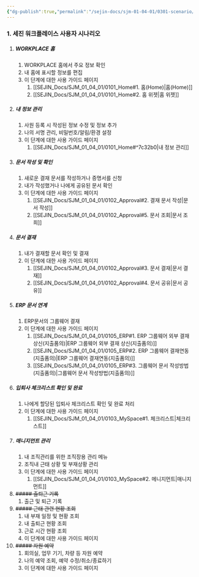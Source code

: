 ```yaml
---
{"dg-publish":true,"permalink":"/sejin-docs/sjm-01-04-01/0301-scenario/","title":"3.1 사용자 시나리오","tags":["workplace","그룹웨어"],"noteIcon":"","created":"2025-04-10T08:14:48.024+09:00","updated":"2025-04-10T14:35:27.339+09:00"}
---
```


### 1. 세진 워크플레이스 사용자 시나리오

1. ##### WORKPLACE 홈
	1. WORKPLACE 홈에서 주요 정보 확인
	2. 내 홈에 표시할 정보를 편집
	3. 이 단계에 대한 사용 가이드 페이지
		1. [[SEJIN_Docs/SJM_01_04_01/0101_Home#1. 홈(Home)\|홈(Home)]]
		2. [[SEJIN_Docs/SJM_01_04_01/0101_Home#2. 홈 위젯\|홈 위젯]]
2. ##### 내 정보 관리
	1. 사원 등록 시 작성된 정보 수정 및 정보 추가
	2. 나의 서명 관리, 비밀번호/알림/환경 설정
	3. 이 단계에 대한 사용 가이드 페이지
		1. [[SEJIN_Docs/SJM_01_04_01/0101_Home#^7c32b0\|내 정보 관리]]
3. ##### 문서 작성 및 확인
	1. 새로운 결재 문서를 작성하거나 증명서를 신청
	2. 내가 작성했거나 나에게 공유된 문서 확인
	3. 이 단계에 대한 사용 가이드 페이지
		1. [[SEJIN_Docs/SJM_01_04_01/0102_Approval#2. 결재 문서 작성\|문서 작성]]
		2. [[SEJIN_Docs/SJM_01_04_01/0102_Approval#5. 문서 조회\|문서 조희]]
4. ##### 문서 결재
	1. 내가 결재할 문서 확인 및 결재
	2. 이 단계에 대한 사용 가이드 페이지
		1. [[SEJIN_Docs/SJM_01_04_01/0102_Approval#3. 문서 결재\|문서 결재]]
		2. [[SEJIN_Docs/SJM_01_04_01/0102_Approval#4. 문서 공유\|문서 공유]]
5. ##### ERP 문서 연계
	1. ERP문서의 그룹웨어 결재
	2. 이 단계에 대한 사용 가이드 페이지
		1. [[SEJIN_Docs/SJM_01_04_01/0105_ERP#1. ERP 그룹웨어 외부 결재 상신(지출품의)\|ERP 그룹웨어 외부 결재 상신(지출품의)]]
		2. [[SEJIN_Docs/SJM_01_04_01/0105_ERP#2. ERP 그룹웨어 결재연동(지출품의)\|ERP 그룹웨어 결재연동(지출품의)]]
		3. [[SEJIN_Docs/SJM_01_04_01/0105_ERP#3. 그룹웨어 문서 작성방법(지출품의)\|그룹웨어 문서 작성방법(지출품의)]]
6. ##### 입퇴사 체크리스트 확인 및 완료
	1. 나에게 할당된 입퇴사 체크리스트 확인 및 완료 처리
	2. 이 단계에 대한 사용 가이드 페이지
		1. [[SEJIN_Docs/SJM_01_04_01/0103_MySpace#1. 체크리스트\|체크리스트]]
7. ##### 매니지먼트 관리
	1. 내 조직관리를 위한 조직장용 관리 메뉴
	2. 조직내 근태 상황 및 부재상황 관리
	3. 이 단계에 대한 사용 가이드 페이지
		1. [[SEJIN_Docs/SJM_01_04_01/0103_MySpace#2. 메니지먼트\|매니지먼트]]
8. ~~##### 출퇴근 기록~~
	1. 출근 및 퇴근 기록
9. ~~##### 근태 관련 현황 조회~~
	1. 내 부재 일정 및 현황 조회
	2. 내 출퇴근 현황 조회
	3. 근로 시간 현황 조회
	4. 이 단계에 대한 사용 가이드 페이지
10. ~~##### 자원 예약~~
	1. 회의실, 업무 기기, 차량 등 자원 예약
	2. 나의 예약 조회, 예약 수정/취소/종료하기
	3. 이 단계에 대한 사용 가이드 페이지
